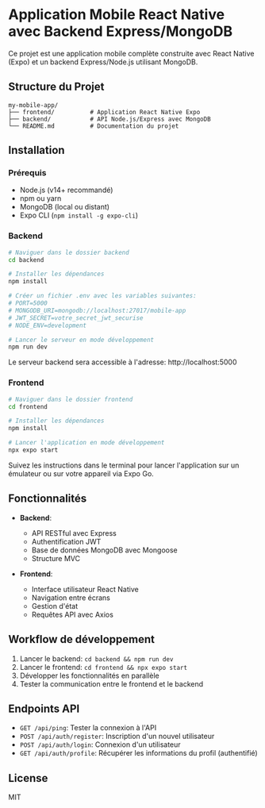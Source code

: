 # Application Mobile React Native avec Backend Express/MongoDB

Ce projet est une application mobile complète construite avec React Native (Expo) et un backend Express/Node.js utilisant MongoDB.

## Structure du Projet

```
my-mobile-app/
├── frontend/          # Application React Native Expo
├── backend/           # API Node.js/Express avec MongoDB
└── README.md          # Documentation du projet
```

## Installation

### Prérequis

- Node.js (v14+ recommandé)
- npm ou yarn
- MongoDB (local ou distant)
- Expo CLI (`npm install -g expo-cli`)

### Backend

```bash
# Naviguer dans le dossier backend
cd backend

# Installer les dépendances
npm install

# Créer un fichier .env avec les variables suivantes:
# PORT=5000
# MONGODB_URI=mongodb://localhost:27017/mobile-app
# JWT_SECRET=votre_secret_jwt_securise
# NODE_ENV=development

# Lancer le serveur en mode développement
npm run dev
```

Le serveur backend sera accessible à l'adresse: http://localhost:5000

### Frontend

```bash
# Naviguer dans le dossier frontend
cd frontend

# Installer les dépendances
npm install

# Lancer l'application en mode développement
npx expo start
```

Suivez les instructions dans le terminal pour lancer l'application sur un émulateur ou sur votre appareil via Expo Go.

## Fonctionnalités

- **Backend**:
  - API RESTful avec Express
  - Authentification JWT
  - Base de données MongoDB avec Mongoose
  - Structure MVC

- **Frontend**:
  - Interface utilisateur React Native
  - Navigation entre écrans
  - Gestion d'état
  - Requêtes API avec Axios

## Workflow de développement

1. Lancer le backend: `cd backend && npm run dev`
2. Lancer le frontend: `cd frontend && npx expo start`
3. Développer les fonctionnalités en parallèle
4. Tester la communication entre le frontend et le backend

## Endpoints API

- `GET /api/ping`: Tester la connexion à l'API
- `POST /api/auth/register`: Inscription d'un nouvel utilisateur
- `POST /api/auth/login`: Connexion d'un utilisateur
- `GET /api/auth/profile`: Récupérer les informations du profil (authentifié)

## License

MIT 